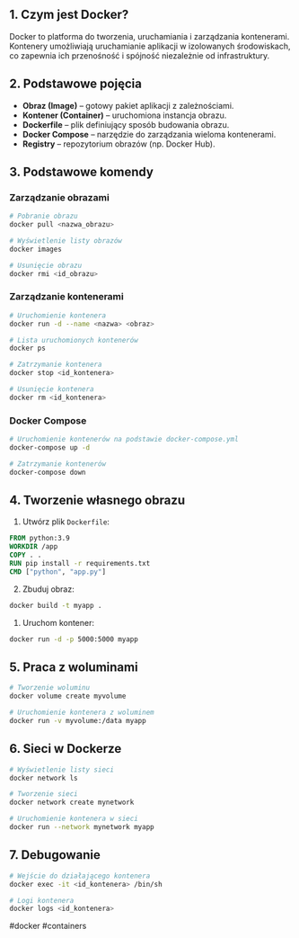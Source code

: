 ## 1. Czym jest Docker?
Docker to platforma do tworzenia, uruchamiania i zarządzania kontenerami. Kontenery umożliwiają uruchamianie aplikacji w izolowanych środowiskach, co zapewnia ich przenośność i spójność niezależnie od infrastruktury.

## 2. Podstawowe pojęcia
- **Obraz (Image)** – gotowy pakiet aplikacji z zależnościami.
- **Kontener (Container)** – uruchomiona instancja obrazu.
- **Dockerfile** – plik definiujący sposób budowania obrazu.
- **Docker Compose** – narzędzie do zarządzania wieloma kontenerami.
- **Registry** – repozytorium obrazów (np. Docker Hub).

## 3. Podstawowe komendy
### Zarządzanie obrazami
```bash
# Pobranie obrazu
docker pull <nazwa_obrazu>

# Wyświetlenie listy obrazów
docker images

# Usunięcie obrazu
docker rmi <id_obrazu>
```

### Zarządzanie kontenerami
```bash
# Uruchomienie kontenera
docker run -d --name <nazwa> <obraz>

# Lista uruchomionych kontenerów
docker ps

# Zatrzymanie kontenera
docker stop <id_kontenera>

# Usunięcie kontenera
docker rm <id_kontenera>
```

### Docker Compose
```bash
# Uruchomienie kontenerów na podstawie docker-compose.yml
docker-compose up -d

# Zatrzymanie kontenerów
docker-compose down
```

## 4. Tworzenie własnego obrazu
1. Utwórz plik `Dockerfile`:
```dockerfile
FROM python:3.9
WORKDIR /app
COPY . .
RUN pip install -r requirements.txt
CMD ["python", "app.py"]
```
2. Zbuduj obraz:
```bash
docker build -t myapp .
```
1. Uruchom kontener:
```bash
docker run -d -p 5000:5000 myapp
```

## 5. Praca z woluminami
```bash
# Tworzenie woluminu
docker volume create myvolume

# Uruchomienie kontenera z woluminem
docker run -v myvolume:/data myapp
```

## 6. Sieci w Dockerze
```bash
# Wyświetlenie listy sieci
docker network ls

# Tworzenie sieci
docker network create mynetwork

# Uruchomienie kontenera w sieci
docker run --network mynetwork myapp
```

## 7. Debugowanie
```bash
# Wejście do działającego kontenera
docker exec -it <id_kontenera> /bin/sh

# Logi kontenera
docker logs <id_kontenera>
```

#docker #containers

